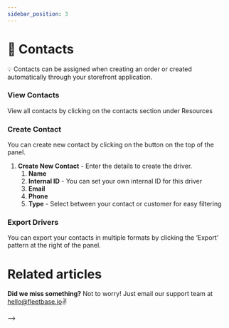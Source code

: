 ```yaml
---
sidebar_position: 3
---
```


# 👥 Contacts

💡 Contacts can be assigned when creating an order or created automatically through your storefront application. 

### View Contacts

View all contacts by clicking on the contacts section under Resources

### Create Contact

You can create new contact by clicking on the button on the top of the panel.

1. **Create New Contact** - Enter the details to create the driver.
    1. **Name** 
    2. **Internal ID** - You can set your own internal ID for this driver
    3. **Email** 
    4. **Phone** 
    5. **Type** - Select between your contact or customer for easy filtering

### Export Drivers

You can export your contacts in multiple formats by clicking the ‘Export’ pattern at the right of the panel.

# Related articles

**Did we miss something?**
Not to worry! Just email our support team at hello@fleetbase.io✌️

<!-- ### View Orders

You can view all of your orders in 2 views.

1. **Map View** - This is a view of all of your current operations, you can view and manage live and historic orders. 
2. **Table View** - A table view of all your orders.

### Create Orders

You can create new orders by clicking on the button on the top of the panel.

1. **Create Order** - You can create an order a few ways:
    1. Manually enter the order details
    2. Click ‘Import’ to bulk import orders using our excel template
    3. Create orders directions through our API - view our API Documentation here. 
    
2. **Enter Details** - Enter the details to create the order.

1. **Order Type** - Select the order type for this delivery or service. You can add more in the via the **Extensions** module 
2. **Internal ID** - Add an internal ID for the order. 
3. **Schedule** -  Schedule this order for a specific date or time. You can view scheduled orders in the **Scheduler**. 
4. **Customers** - Select a customer from your Contacts list. 
5. **Facilitator** - Select a facilitator for the job, this can be a 3rd party vendor or subcontractor that will be carrying out the transportation order. 
6. **Assign Driver** - Assign a driver to assign and complete this order. 
7. **Ad-hoc** - Toggling Ad-hoc will enable the order to intelligently ping drivers within the order pickup vicinity about the order allowing the first available driver to accept the order. This is an alternative to manually assigning the driver for real-time orders. 
8. **Dispatch Immediately** - Immediately dispatch the order to the assigned driver. 
9. **Require Proof of Delivery** - Toggling this will require the order to have a proof of delivery.
10. **Metadata** - Add in any additional fields you require for this order.
11. **Route** - Add the pick up and drop off for the order. This will be automatically added if the order was created programmatically or through a bulk upload. If you toggle Multiple Dropoff’s you can choose to Optimise the Route.  
12. **Payload / Entities** - Add specific payload items for the order, this will be done automatically through bulk upload or the API.
13. **Service** - Select a defined Service Rate to generate real time service quotations to apply this order.

### Custom Order Flows

You can create custom order flows which fit your operational process through the ‘Config’ section.

1. **Install** order flows from the Extensions module or create your own, 
2. **Details** - Add the specific details for this order flow. 
3. **Custom Fields** - Add custom fields for this order flow. 
4. **Activity Fields** - Activity flow configuration will allow you to define the different types of tracking status activities that apply for this order type. Logic of the activity flow can be configured. 
5. **Entities** - Entities configuration will allow you to define the different type of entities that should be selectable for this order type. These should be used like templates to make manual order creation faster.

### Updating Orders

Each order that has been created will have a series of activity status updates that need to be actioned before the order is completed. 

The activities that are available for completion will be the same as the order configuration selected. There are two ways to update the status of a job to completion.

Update the order till the completed or last status. 

1. You can update the status of the job by viewing the job on the FleetOps web app, see screenshot below:
2. The driver can update from the Fleetbase Navigator App. 

### Completed Orders

Once the order has been you can view the activity time stamps and the order details on the order details

# Related articles

**Did we miss something?**
Not to worry! Just email our support team at hello@fleetbase.io✌️

<!-- Docusaurus creates a **page for each blog post**, but also a **blog index page**, a **tag system**, an **RSS** feed...

## Create your first Post

Create a file at `blog/2021-02-28-greetings.md`:

```md title="blog/2021-02-28-greetings.md"
---
slug: greetings
title: Greetings!
authors:
  - name: Joel Marcey
    title: Co-creator of Docusaurus 1
    url: https://github.com/JoelMarcey
    image_url: https://github.com/JoelMarcey.png
  - name: Sébastien Lorber
    title: Docusaurus maintainer
    url: https://sebastienlorber.com
    image_url: https://github.com/slorber.png
tags: [greetings]
---

Congratulations, you have made your first post!

Feel free to play around and edit this post as much you like.
```

A new blog post is now available at [http://localhost:3000/blog/greetings](http://localhost:3000/blog/greetings). --> -->
